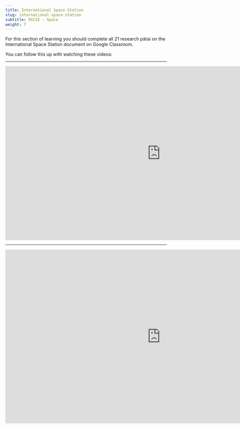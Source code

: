 ```yaml
---
title: International Space Station
slug: international-space-station
subtitle: 9SCIE - Space
weight: 7
---
```


For this section of learning you should complete all 21 research pātai on the International Space Station document on Google Classroom.

You can follow this up with watching these videos:

---

<iframe width="966" height="543" src="https://www.youtube.com/embed/-Y04Zic1-r4" title="Life Inside The International Space Station" frameborder="0" allow="accelerometer; autoplay; clipboard-write; encrypted-media; gyroscope; picture-in-picture" allowfullscreen></iframe>

---

<iframe width="966" height="543" src="https://www.youtube.com/embed/KaOC9danxNo" title="Space Oddity" frameborder="0" allow="accelerometer; autoplay; clipboard-write; encrypted-media; gyroscope; picture-in-picture" allowfullscreen></iframe>
